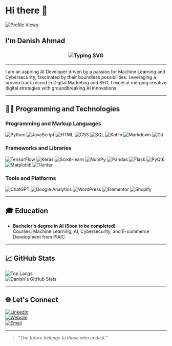 # Hi there 👋  
[![Profile Views](https://komarev.com/ghpvc/?username=danish-ahmad-ai&color=blue)](https://github.com/danish-ahmad-ai)

## I'm Danish Ahmad

<div align="center">
  <h3>
    <img src="https://readme-typing-svg.herokuapp.com?font=Fira+Code&size=24&pause=1000&color=00FF7F&center=true&vCenter=true&width=600&lines=Top-Rated+Digital+Marketer+%26+SEO+Expert;Cybersecurity+Enthusiast+%26+Ethical+Hacker+in+Training%F0%9F%94%90;Future-Ready+AI+Developer+%F0%9F%9A%80;Let's+Code+%26+Create+the+Future." alt="Typing SVG" />
</h3>
</div>

---

I am an aspiring AI Developer driven by a passion for Machine Learning and Cybersecurity, fascinated by their boundless possibilities. Leveraging a proven track record in Digital Marketing and SEO, I excel at merging creative digital strategies with groundbreaking AI innovations.

---

## 👨‍💻 Programming and Technologies

### **Programming and Markup Languages**  
![Python](https://img.shields.io/badge/-Python-3776AB?logo=python&logoColor=white&style=flat) ![JavaScript](https://img.shields.io/badge/-JavaScript-F7DF1E?logo=javascript&logoColor=black&style=flat) ![HTML](https://img.shields.io/badge/-HTML-E34F26?logo=html5&logoColor=white&style=flat) ![CSS](https://img.shields.io/badge/-CSS-1572B6?logo=css3&logoColor=white&style=flat) ![SQL](https://img.shields.io/badge/-SQL-4479A1?logo=mysql&logoColor=white&style=flat) ![Kotlin](https://img.shields.io/badge/-Kotlin-0095D5?logo=kotlin&logoColor=white&style=flat) ![Markdown](https://img.shields.io/badge/-Markdown-000000?logo=markdown&logoColor=white&style=flat) ![Git](https://img.shields.io/badge/-Git-F05032?logo=git&logoColor=white&style=flat)

### **Frameworks and Libraries**  
![TensorFlow](https://img.shields.io/badge/-TensorFlow-FF6F00?logo=tensorflow&logoColor=white&style=flat) ![Keras](https://img.shields.io/badge/-Keras-D00000?logo=keras&logoColor=white&style=flat) ![Scikit-learn](https://img.shields.io/badge/-Scikit--learn-F7931E?logo=scikit-learn&logoColor=white&style=flat) ![NumPy](https://img.shields.io/badge/-NumPy-013243?logo=numpy&logoColor=white&style=flat) ![Pandas](https://img.shields.io/badge/-Pandas-150458?logo=pandas&logoColor=white&style=flat) ![Flask](https://img.shields.io/badge/-Flask-000000?logo=flask&logoColor=white&style=flat) ![PyQt6](https://img.shields.io/badge/-PyQt6-41C7F5?logo=python&logoColor=white&style=flat) ![Matplotlib](https://img.shields.io/badge/-Matplotlib-11557C?logo=python&logoColor=white&style=flat) ![Tkinter](https://img.shields.io/badge/-Tkinter-FF6F61?logo=python&logoColor=white&style=flat)

### **Tools and Platforms**  
![ChatGPT](https://img.shields.io/badge/-ChatGPT-4E8DFF?logo=openai&logoColor=white&style=flat) ![Google Analytics](https://img.shields.io/badge/-Google%20Analytics-E37400?logo=google-analytics&logoColor=white&style=flat) ![WordPress](https://img.shields.io/badge/-WordPress-21759B?logo=wordpress&logoColor=white&style=flat) ![Elementor](https://img.shields.io/badge/-Elementor-92003B?logo=elementor&logoColor=white&style=flat) ![Shopify](https://img.shields.io/badge/-Shopify-7AB55C?logo=shopify&logoColor=white&style=flat)

---

## 🎓 Education  
- **Bachelor's degree in AI (Soon to be completed)**  
  Courses: Machine Learning, AI, Cybersecurity, and E-commerce Development from PIAIC  

---

## 📈 GitHub Stats  
![Top Langs](https://github-readme-stats.vercel.app/api/top-langs/?username=danish-ahmad-ai&layout=compact&theme=radical)  
![Danish's GitHub Stats](https://github-readme-stats.vercel.app/api?username=DanishAhmad&show_icons=true&theme=radical)

---

## 🌐 Let's Connect

[![LinkedIn](https://img.shields.io/badge/-LinkedIn-0A66C2?logo=linkedin&logoColor=white&style=flat-square)](http://www.linkedin.com/in/danish-ahmad-digital-marketer)  
[![Website](https://img.shields.io/badge/-Website-FF5722?logo=google-chrome&logoColor=white&style=flat-square)](https://danishahmad.xyz)  
[![Email](https://img.shields.io/badge/-Email-D14836?logo=gmail&logoColor=white&style=flat-square)](mailto:mrdanishkhb@gmail.com)

---

> *"The future belongs to those who code it."*
